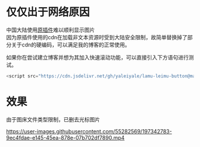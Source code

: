 # 仅仅出于网络原因
中国大陆使用[原插件](https://github.com/fz6m/lamu-leimu-button)难以顺利显示图片  
因为原插件使用的cdn在加载非文本资源时受到大陆安全限制，故简单替换掉了部分关于cdn的硬编码，可以满足我的博客的正常使用。  

如果你在尝试建立博客并想为其加入快速滚动功能，可以直接引入下方语句进行测试。
```js
<script src="https://cdn.jsdelivr.net/gh/yaleiyale/lamu-leimu-button@master/lamu-leimu.min.js"></script>
```

# 效果

由于图床文件类型限制，已删去光标图片

https://user-images.githubusercontent.com/55282569/197342783-9ec4fdae-e145-45ea-878e-07b702df7890.mp4


